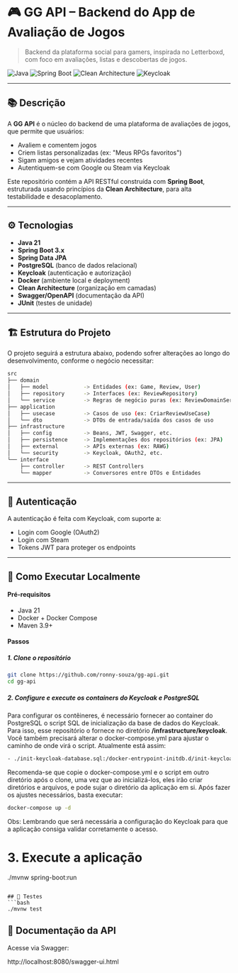 # 🎮 GG API – Backend do App de Avaliação de Jogos

> Backend da plataforma social para gamers, inspirada no Letterboxd, com foco em avaliações, listas e descobertas de jogos.

![Java](https://img.shields.io/badge/Java-17-blue?style=flat-square&logo=java)
![Spring Boot](https://img.shields.io/badge/Spring_Boot-3.x-success?style=flat-square&logo=spring-boot)
![Clean Architecture](https://img.shields.io/badge/Clean%20Architecture-%E2%9C%94%EF%B8%8F-blueviolet?style=flat-square)
![Keycloak](https://img.shields.io/badge/Auth-Keycloak-important?style=flat-square&logo=keycloak)

---

## 📚 Descrição

A **GG API** é o núcleo do backend de uma plataforma de avaliações de jogos, que permite que usuários:

- Avaliem e comentem jogos
- Criem listas personalizadas (ex: "Meus RPGs favoritos")
- Sigam amigos e vejam atividades recentes
- Autentiquem-se com Google ou Steam via Keycloak

Este repositório contém a API RESTful construída com **Spring Boot**, estruturada usando princípios da **Clean Architecture**, para alta testabilidade e desacoplamento.

---

## ⚙️ Tecnologias

- **Java 21**
- **Spring Boot 3.x**
- **Spring Data JPA**
- **PostgreSQL** (banco de dados relacional)
- **Keycloak** (autenticação e autorização)
- **Docker** (ambiente local e deployment)
- **Clean Architecture** (organização em camadas)
- **Swagger/OpenAPI** (documentação da API)
- **JUnit** (testes de unidade)

---

## 🏗️ Estrutura do Projeto
O projeto seguirá a estrutura abaixo, podendo sofrer alterações ao longo do desenvolvimento, conforme o negócio necessitar:

```bash
src
├── domain
│   ├── model           -> Entidades (ex: Game, Review, User)
│   ├── repository      -> Interfaces (ex: ReviewRepository)
│   └── service         -> Regras de negócio puras (ex: ReviewDomainService)
├── application
│   ├── usecase         -> Casos de uso (ex: CriarReviewUseCase)
│   └── dto             -> DTOs de entrada/saída dos casos de uso
├── infrastructure
│   ├── config          -> Beans, JWT, Swagger, etc.
│   ├── persistence     -> Implementações dos repositórios (ex: JPA)
│   ├── external        -> APIs externas (ex: RAWG)
│   └── security        -> Keycloak, OAuth2, etc.
└── interface
    ├── controller      -> REST Controllers
    └── mapper          -> Conversores entre DTOs e Entidades
```

---

## 🔐 Autenticação
A autenticação é feita com Keycloak, com suporte a:

* Login com Google (OAuth2)
* Login com Steam
* Tokens JWT para proteger os endpoints

---

## 🚀 Como Executar Localmente

#### Pré-requisitos

* Java 21
* Docker + Docker Compose
* Maven 3.9+

#### Passos

##### 1. Clone o repositório

```bash
git clone https://github.com/ronny-souza/gg-api.git
cd gg-api
```

##### 2. Configure e execute os containers do Keycloak e PostgreSQL
Para configurar os contêineres, é necessário fornecer ao container do PostgreSQL o script SQL de inicialização da base de dados do Keycloak. Para isso, esse repositório o fornece no diretório **/infrastructure/keycloak**. Você também precisará alterar o docker-compose.yml para ajustar o caminho de onde virá o script. Atualmente está assim:

```bash
- ./init-keycloak-database.sql:/docker-entrypoint-initdb.d/init-keycloak-db.sql
```

Recomenda-se que copie o docker-compose.yml e o script em outro diretório após o clone, uma vez que ao inicializá-los, eles irão criar diretórios e arquivos, e pode sujar o diretório da aplicação em si. Após fazer os ajustes necessários, basta executar:

```bash
docker-compose up -d
```

Obs: Lembrando que será necessária a configuração do Keycloak para que a aplicação consiga validar corretamente o acesso.

# 3. Execute a aplicação
./mvnw spring-boot:run
```

## 🧪 Testes
```bash
./mvnw test
```

## 📒 Documentação da API
Acesse via Swagger:

http://localhost:8080/swagger-ui.html
